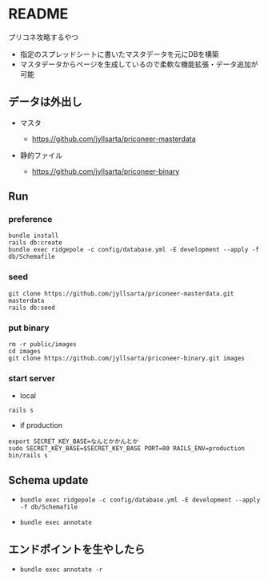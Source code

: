 # README

プリコネ攻略するやつ

* 指定のスプレッドシートに書いたマスタデータを元にDBを構築
* マスタデータからページを生成しているので柔軟な機能拡張・データ追加が可能

## データは外出し

* マスタ
  * https://github.com/jyllsarta/priconeer-masterdata
  
* 静的ファイル
  * https://github.com/jyllsarta/priconeer-binary

## Run

### preference

```shell
bundle install
rails db:create
bundle exec ridgepole -c config/database.yml -E development --apply -f db/Schemafile
```

### seed

```shell
git clone https://github.com/jyllsarta/priconeer-masterdata.git masterdata
rails db:seed
```

### put binary

```shell
rm -r public/images
cd images
git clone https://github.com/jyllsarta/priconeer-binary.git images
```

### start server

* local

```shell
rails s
```

* if production

```shell
export SECRET_KEY_BASE=なんとかかんとか
sudo SECRET_KEY_BASE=$SECRET_KEY_BASE PORT=80 RAILS_ENV=production bin/rails s
```

## Schema update

* `bundle exec ridgepole -c config/database.yml -E development --apply -f db/Schemafile`

* `bundle exec annotate`

## エンドポイントを生やしたら

* `bundle exec annotate -r`
